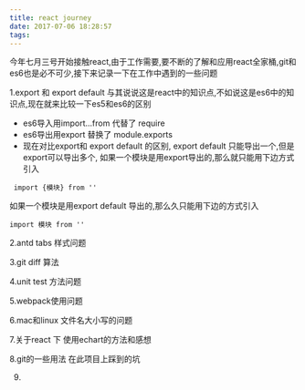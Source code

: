 ```yaml
---
title: react journey
date: 2017-07-06 18:28:57
tags:
---
```

今年七月三号开始接触react,由于工作需要,要不断的了解和应用react全家桶,git和es6也是必不可少,接下来记录一下在工作中遇到的一些问题

1.export 和 export default
 与其说说这是react中的知识点,不如说这是es6中的知识点,现在就来比较一下es5和es6的区别
 
  - es6导入用import...from 代替了 require
  - es6导出用export 替换了 module.exports
  - 现在对比export和 export default 的区别, export default 只能导出一个,但是export可以导出多个,
   如果一个模块是用export导出的,那么就只能用下边方式引入
   
   ```
    import {模块} from ''
   ```
   如果一个模块是用export default 导出的,那么久只能用下边的方式引入
   ```
   import 模块 from ''
   ```
   
2.antd tabs 样式问题

3.git diff 算法

4.unit test 方法问题

5.webpack使用问题

6.mac和linux 文件名大小写的问题

7.关于react 下 使用echart的方法和感想

8.git的一些用法 在此项目上踩到的坑

9.
   
   
   